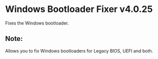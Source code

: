 # Windows Bootloader Fixer v4.0.25
Fixes the Windows bootloader.
## Note:
Allows you to fix Windows bootloaders for Legacy BIOS, UEFI and both.
